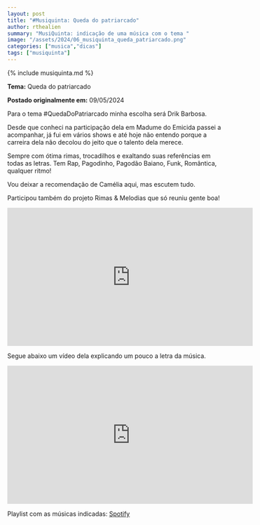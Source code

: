 ```yaml
---
layout: post
title: "#Musiquinta: Queda do patriarcado"
author: rthealien
summary: "MusiQuinta: indicação de uma música com o tema "
image: "/assets/2024/06_musiquinta_queda_patriarcado.png"
categories: ["musica","dicas"]
tags: ["musiquinta"]
---
```


{% include musiquinta.md %}

**Tema:** Queda do patriarcado

**Postado originalmente em:** 09/05/2024

Para o tema #QuedaDoPatriarcado minha escolha será Drik Barbosa.

Desde que conheci na participação dela em Madume do Emicida passei a acompanhar, já fui em vários shows e até hoje não entendo porque a carreira dela não decolou do jeito que o talento dela merece.

Sempre com ótima rimas, trocadilhos e exaltando suas referências em todas as letras. Tem Rap, Pagodinho, Pagodão Baiano, Funk, Romântica, qualquer ritmo!

Vou deixar a recomendação de Camélia aqui, mas escutem tudo.

Participou também do projeto Rimas & Melodias que só reuniu gente boa!



<iframe width="560" height="315" src="https://www.youtube.com/embed/QtTqziSjWho?si=iMsb5P2tlgcAyu_-" title="YouTube video player" frameborder="0" allow="accelerometer; autoplay; clipboard-write; encrypted-media; gyroscope; picture-in-picture; web-share" referrerpolicy="strict-origin-when-cross-origin" allowfullscreen="1"></iframe>

Segue abaixo um vídeo dela explicando um pouco a letra da música.

<iframe width="560" height="315" src="https://www.youtube-nocookie.com/embed/xblBCrTevoo?si=SKQcaGDOwgZqtul3" title="YouTube video player" frameborder="0" allow="accelerometer; autoplay; clipboard-write; encrypted-media; gyroscope; picture-in-picture; web-share" referrerpolicy="strict-origin-when-cross-origin" allowfullscreen="1"></iframe>

Playlist com as músicas indicadas: [Spotify](https://open.spotify.com/playlist/0mhUyYfsIY5YeImpW2DzuZ)
